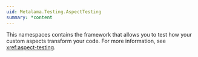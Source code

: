 ```yaml
---
uid: Metalama.Testing.AspectTesting
summary: *content
---
```

This namespaces contains the framework that allows you to test how your custom aspects transform your code. For more information, see <xref:aspect-testing>.